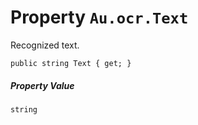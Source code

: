 # Property `Au.ocr.Text`

Recognized text.

```
public string Text { get; }
```

##### Property Value

`string`